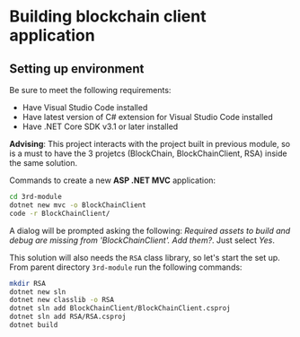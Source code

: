 # Building blockchain client application

## Setting up environment

Be sure to meet  the following requirements:

- Have Visual Studio Code installed
- Have latest version of C# extension for Visual Studio Code installed
- Have .NET Core SDK v3.1 or later installed

__Advising__: This project interacts with the project built in previous module, so is a must to have the 3 projetcs (BlockChain, BlockChainClient, RSA) inside the same solution.

Commands to create a new __ASP .NET MVC__ application:

```bash
cd 3rd-module
dotnet new mvc -o BlockChainClient
code -r BlockChainClient/
```

A dialog will be prompted asking the following: *Required assets to build and debug are missing from 'BlockChainClient'. Add them?*. Just select *Yes*.

This solution will also needs the `RSA` class library, so let's start the set up. From parent directory `3rd-module` run the following commands:

```bash
mkdir RSA
dotnet new sln
dotnet new classlib -o RSA
dotnet sln add BlockChainClient/BlockChainClient.csproj
dotnet sln add RSA/RSA.csproj
dotnet build
```

